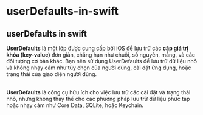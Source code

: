 # userDefaults-in-swift
##  userDefaults in swift

**UserDefaults** là một lớp được cung cấp bởi iOS để lưu trữ các **cặp giá trị khóa (key-value)** đơn giản, chẳng hạn như chuỗi, số nguyên, mảng, và các đối tượng cơ bản khác. Bạn nên sử dụng UserDefaults để lưu trữ dữ liệu nhỏ và không nhạy cảm như tùy chọn của người dùng, cài đặt ứng dụng, hoặc trạng thái của giao diện người dùng. <br><br>

**UserDefaults** là công cụ hữu ích cho việc lưu trữ các cài đặt và trạng thái nhỏ, nhưng không thay thế cho các phương pháp lưu trữ dữ liệu phức tạp hoặc nhạy cảm như Core Data, SQLite, hoặc Keychain.
